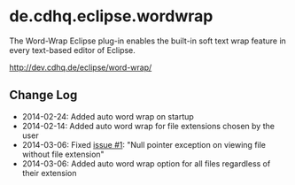 de.cdhq.eclipse.wordwrap
========================

The Word-Wrap Eclipse plug-in enables the built-in soft text wrap feature in every text-based editor of Eclipse.

http://dev.cdhq.de/eclipse/word-wrap/

Change Log
----------
* 2014-02-24: Added auto word wrap on startup
* 2014-02-14: Added auto word wrap for file extensions chosen by the user
* 2014-03-06: Fixed [issue #1](/../../issues/1): "Null pointer exception on viewing file without file extension"
* 2014-03-06: Added auto word wrap option for all files regardless of their extension
